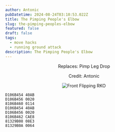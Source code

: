 ```yaml
---
author: Antonic
pubDatetime: 2024-08-24T03:10:53.022Z
title: The Pimping People's Elbow
slug: the-pimping-peoples-elbow
featured: false
draft: false
tags:
  - move hacks
  - running ground attack
description: The Pimping People's Elbow
---
```

<center>
Replaces: Pimp Leg Drop <p>
Credit: Antonic

![Front Flipping RKO](/assets/the-pimping-peoples-elbow.gif)
</center>

```text
D106B454 40AB
D106B456 0020
8106B460 0114
D106B454 40AB
D106B456 0020
8106B462 CAE8
81329B08 08E3
81329B0A 0064
```
